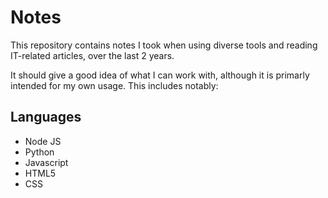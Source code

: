 # Notes
This repository contains notes I took when using diverse tools and reading IT-related articles, over the last 2 years.

It should give a good idea of what I can work with, although it is primarly intended for my own usage. This includes notably:

## Languages
* Node JS
* Python
* Javascript
* HTML5
* CSS
